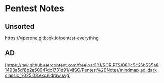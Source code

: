 # Pentest Notes 

## Unsorted
https://viperone.gitbook.io/pentest-everything



## AD 

[https://raw.githubusercontent.com/freeload101/SCRIPTS/080c5c26b535a81493a5df8b2a50947dc1731d91/MISC/Pentest%20Notes/mindmap_ad_dark_classic_2025.03.excalidraw.svg]
